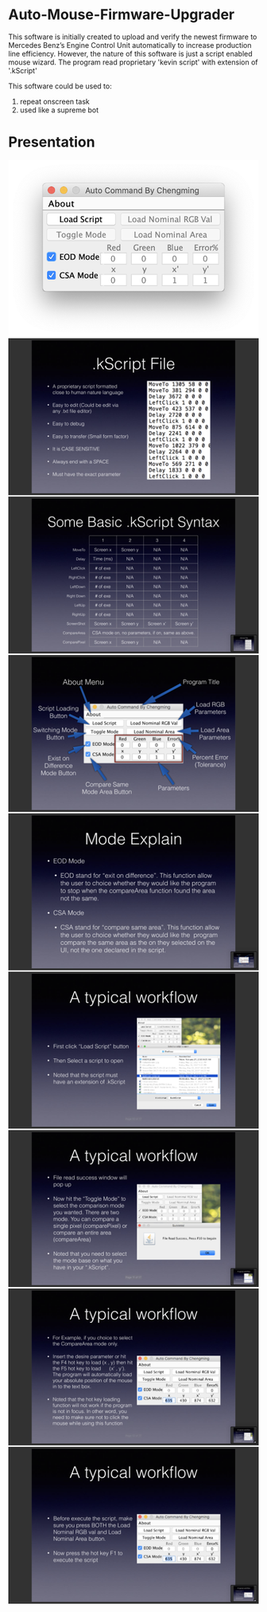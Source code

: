 # Auto-Mouse-Firmware-Upgrader
This software is initially created to upload and verify the newest firmware to Mercedes Benz’s Engine Control Unit automatically to increase production line efficiency. However, the nature of this software is just a script enabled mouse wizard. The program read proprietary 'kevin script' with extension of '.kScript'

This software could be used to:
1.  repeat onscreen task
2.  used like a supreme bot 

# Presentation #
![alt text](https://raw.githubusercontent.com/cmz97/Auto-Mouse-Firmware-Upgrader/master/Image/0.png)
![alt text](https://raw.githubusercontent.com/cmz97/Auto-Mouse-Firmware-Upgrader/master/Image/1.png)
![alt text](https://raw.githubusercontent.com/cmz97/Auto-Mouse-Firmware-Upgrader/master/Image/2.png)
![alt text](https://raw.githubusercontent.com/cmz97/Auto-Mouse-Firmware-Upgrader/master/Image/3.png)
![alt text](https://raw.githubusercontent.com/cmz97/Auto-Mouse-Firmware-Upgrader/master/Image/4.png)
![alt text](https://raw.githubusercontent.com/cmz97/Auto-Mouse-Firmware-Upgrader/master/Image/5.png)
![alt text](https://raw.githubusercontent.com/cmz97/Auto-Mouse-Firmware-Upgrader/master/Image/6.png)
![alt text](https://raw.githubusercontent.com/cmz97/Auto-Mouse-Firmware-Upgrader/master/Image/7.png)
![alt text](https://raw.githubusercontent.com/cmz97/Auto-Mouse-Firmware-Upgrader/master/Image/8.png)

